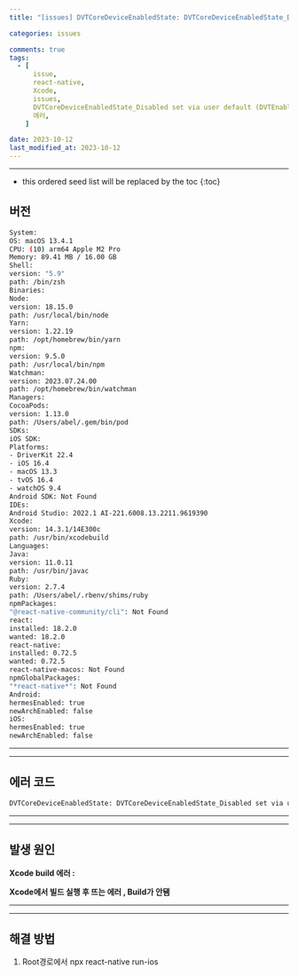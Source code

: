 ```yaml
---
title: "[issues] DVTCoreDeviceEnabledState: DVTCoreDeviceEnabledState_Disabled set via user default (DVTEnableCoreDevice=disabled) 에러 [react-native]"

categories: issues

comments: true
tags:
  - [
      issue,
      react-native,
      Xcode,
      issues,
      DVTCoreDeviceEnabledState_Disabled set via user default (DVTEnableCoreDevice=disabled),
      에러,
    ]

date: 2023-10-12
last_modified_at: 2023-10-12
---
```


---

<!-- prettier-ignore -->
* this ordered seed list will be replaced by the toc 
{:toc}

## 버전

```bash
System:
OS: macOS 13.4.1
CPU: (10) arm64 Apple M2 Pro
Memory: 89.41 MB / 16.00 GB
Shell:
version: "5.9"
path: /bin/zsh
Binaries:
Node:
version: 18.15.0
path: /usr/local/bin/node
Yarn:
version: 1.22.19
path: /opt/homebrew/bin/yarn
npm:
version: 9.5.0
path: /usr/local/bin/npm
Watchman:
version: 2023.07.24.00
path: /opt/homebrew/bin/watchman
Managers:
CocoaPods:
version: 1.13.0
path: /Users/abel/.gem/bin/pod
SDKs:
iOS SDK:
Platforms:
- DriverKit 22.4
- iOS 16.4
- macOS 13.3
- tvOS 16.4
- watchOS 9.4
Android SDK: Not Found
IDEs:
Android Studio: 2022.1 AI-221.6008.13.2211.9619390
Xcode:
version: 14.3.1/14E300c
path: /usr/bin/xcodebuild
Languages:
Java:
version: 11.0.11
path: /usr/bin/javac
Ruby:
version: 2.7.4
path: /Users/abel/.rbenv/shims/ruby
npmPackages:
"@react-native-community/cli": Not Found
react:
installed: 18.2.0
wanted: 18.2.0
react-native:
installed: 0.72.5
wanted: 0.72.5
react-native-macos: Not Found
npmGlobalPackages:
"*react-native*": Not Found
Android:
hermesEnabled: true
newArchEnabled: false
iOS:
hermesEnabled: true
newArchEnabled: false
```

---

---

## 에러 코드

```bash
DVTCoreDeviceEnabledState: DVTCoreDeviceEnabledState_Disabled set via user default (DVTEnableCoreDevice=disabled)
```

---

---

## 발생 원인

**Xcode build 에러 :**

**Xcode에서 빌드 실행 후 뜨는 에러 , Build가 안됌**

---

---

## 해결 방법

1. Root경로에서 npx react-native run-ios
